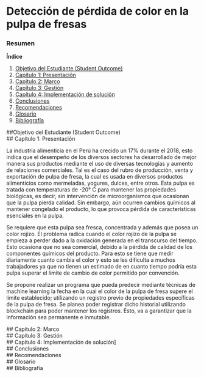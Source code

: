 # Detección de pérdida de color en la pulpa de fresas

### Resumen

**Índice**
1. [Objetivo del Estudiante (Student Outcome)](#id1)
2. [Capítulo 1: Presentación](#id2)
3. [Capítulo 2: Marco](#id3)
4. [Capítulo 3: Gestión](#id4)
5. [Capítulo 4: Implementación de solución](#id5)
6. [Conclusiones](#id6)
7. [Recomendaciones](#id7)
8. [Glosario](#id8)
9. [Bibliografía](#id9)



<div id='id1' />
##Objetivo del Estudiante (Student Outcome)

<div id='id2' />
## Capítulo 1: Presentación

La industria alimenticia en el Perú ha crecido un 17% durante el 2018, esto indica que el desempeño de los diversos sectores ha desarrollado de mejor manera sus productos mediante el uso de diversas tecnologías y aumento de relaciones comerciales. Tal es el caso del rubro de producción, venta y exportación de pulpa de fresa, la cual es usada en diversos productos alimenticios como mermeladas, yogures, dulces, entre otros. Esta pulpa es tratada con temperaturas de -20° C para mantener las propiedades biológicas, es decir, sin intervención de microorganismos que ocasionan que la pulpa pierda calidad. Sin embargo, aún ocurren cambios químicos al mantener congelado el producto, lo que provoca pérdida de características esenciales en la pulpa.

Se requiere que esta pulpa sea fresca, concentrada y además que posea un color rojizo. El problema radica cuando el color rojizo de la pulpa se empieza a perder dado a la oxidación generada en el transcurso del tiempo. Esto ocasiona que no sea comercial, debido a la pérdida de calidad de los componentes químicos del producto. Para esto se tiene que medir diariamente cuanto cambia el color y esto se les dificulta a muchos trabajadores ya que no tienen un estimado de en cuanto tiempo podría esta pulpa superar el límite de cambio de color permitido por convención.

Se propone realizar un programa que pueda predecir mediante técnicas de machine learning la fecha en la cual el color de la pulpa de fresa supere el limite establecido; utilizando un registro previo de propiedades específicas de la pulpa de fresa. Se planea poder registrar dicho historial utilizando blockchain para poder mantener los registros. Esto, va a garantizar que la información sea permanente e inmutable.


<div id='id3' />
## Capítulo 2: Marco

<div id='id4' />
## Capítulo 3: Gestión

<div id='id5' />
## Capítulo 4: Implementación de solución]

<div id='id6' />
## Conclusiones

<div id='id7' />
## Recomendaciones
 
<div id='id8' />
## Glosario

<div id='id9' />
## Bibliografía


